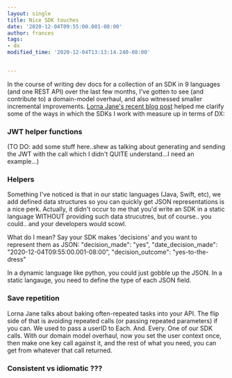 ```yaml
---
layout: single
title: Nice SDK touches
date: '2020-12-04T09:55:00.001-08:00'
author: frances
tags:
- dx
modified_time: '2020-12-04T13:13:14.240-08:00'


---
```


In the course of writing dev docs for a collection of an SDK in 9 languages (and one REST API) over the last few months, I've gotten to see (and contribute to)  a domain-model overhaul, and also witnessed smaller incremental improvements.
[Lorna Jane's recent blog post](https://lornajane.net/posts/2020/making-sdks-a-value-added-experience) helped me clarify some of the ways in which the SDKs I work with measure up in terms of DX:

### JWT helper functions

(TO DO: add some stuff here..shew as talking about generating and sending the JWT with the call which I didn't QUITE understand...I need an example...)

### Helpers

Something I've noticed is that in our static languages (Java, Swift, etc), we add defined data structures so you can quickly get JSON representations is a nice perk. Actually, it didn't occur to me that you'd write an SDK in a static language WITHOUT providing such data strucutres, but of course.. you could.. and your developers would scowl.

What do I mean? Say your SDK makes 'decisions' and you want to represent them as JSON:
"decision_made": "yes",
"date_decision_made": "2020-12-04T09:55:00.001-08:00",
"decision_outcome": "yes-to-the-dress"

In a dynamic language like python, you could just gobble up the JSON.
In a static langauge, you need to define the type of each JSON field.



### Save repetition

Lorna Jane talks about baking often-repeated tasks into your API. The flip side of that is avoiding repeated calls (or passing repeated parameters) if you can. We used to pass a userID to Each. And. Every. One of our SDK calls. With our domain model overhaul, now you set the user context once, then make one key call against it, and the rest of what you need, you can get from whatever that call returned. 

### Consistent vs idiomatic ???


